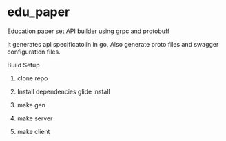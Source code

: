 # edu_paper

Education paper set API builder using grpc and protobuff 

It generates api specificatoiin in go, Also generate proto files and swagger configuration files.

Build Setup

1. clone repo

2. Install dependencies glide install

3. make gen

4. make server

5. make client